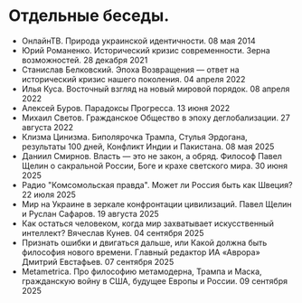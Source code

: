 # Отдельные беседы.

- ОнлайнТВ. Природа украинской идентичности. 08 мая 2014
- Юрий Романенко. Исторический кризис современности. Зерна возможностей. 28 декабря 2021
- Станислав Белковский. Эпоха Возвращения — ответ на исторический кризис нашего поколения. 04 апреля 2022
- Илья Куса. Восточный взгляд на новый мировой порядок. 08 апреля 2022
- Алексей Буров. Парадоксы Прогресса. 13 июня 2022
- Михаил Светов. Гражданское Общество в эпоху деглобализации. 27 августа 2022
- Клизма Цинизма. Биполярочка Трампа, Стулья Эрдогана, результаты 100 дней, Конфликт Индии и Пакистана. 08 мая 2025
- Даниил Смирнов. Власть — это не закон, а обряд. Философ Павел Щелин о сакральной России, Боге и крахе светского мира. 30 июня 2025
- Радио "Комсомольская правда". Может ли Россия быть как Швеция? 22 июля 2025
- Мир на Украине в зеркале конфронтации цивилизаций. Павел Щелин и Руслан Сафаров. 19 августа 2025
- Как остаться человеком, когда мир захватывает искусственный интеллект? Вячеслав Кунев. 04 сентября 2025
- Признать ошибки и двигаться дальше, или Какой должна быть философия нового времени. Главный редактор ИА «Аврора» Дмитрий Евстафьев. 07 сентября 2025
- Metametrica. Про философию метамодерна, Трампа и Маска, гражданскую войну в США, будущее Европы и России. 09 сентября 2025
